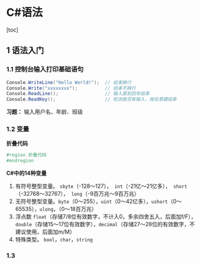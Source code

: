 # C#语法

[toc]

## 1 语法入门

### 1.1 控制台输入打印基础语句

```c#
Console.WriteLine("Hello World!");  // 结束换行
Console.Write("xxxxxxxx");          // 结束不换行
Console.ReadLine();                 // 输入直到回车结束
Console.ReadKey();                  // 检测是否有输入，按任意键结束
```

**习题：** 输入用户名、年龄、班级

### 1.2 变量

**折叠代码** 

```c#
#region 折叠代码
#endregion
```

**C#中的14种变量**

1.   有符号整型变量。 `sbyte`（-128～127），` int`（-21亿～21亿多），` short`（-32768～32767），` long`（-9百万兆～9百万兆）
2.   无符号整型变量。`byte`（0～255），`uint`（0～42亿多），`ushort`（0～65535），`ulong`，（0～18百万兆）
3.   浮点数 `float`（存储7/8位有效数字，不计入0，多余四舍五入，后面加f/F），`double`（存储15～17位有效数字），`decimal`（存储27～28位的有效数字，不建议使用，后面加m/M）
4.   特殊类型。 `bool`，`char`，`string`

### 1.3 



